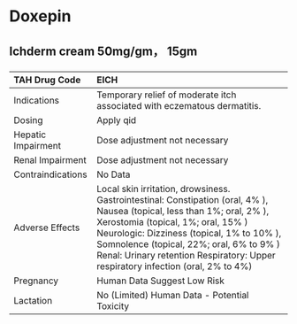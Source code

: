 # Doxepin

## Ichderm cream 50mg/gm， 15gm

##### 

| TAH Drug Code      | EICH                                                                                                                                                                                                                                                                                                                                      |
|:-------------------|:------------------------------------------------------------------------------------------------------------------------------------------------------------------------------------------------------------------------------------------------------------------------------------------------------------------------------------------|
| Indications        | Temporary relief of moderate itch associated with eczematous dermatitis.                                                                                                                                                                                                                                                                  |
| Dosing             | Apply qid                                                                                                                                                                                                                                                                                                                                 |
| Hepatic Impairment | Dose adjustment not necessary                                                                                                                                                                                                                                                                                                             |
| Renal Impairment   | Dose adjustment not necessary                                                                                                                                                                                                                                                                                                             |
| Contraindications  | No Data                                                                                                                                                                                                                                                                                                                                   |
| Adverse Effects    | Local skin irritation, drowsiness. Gastrointestinal: Constipation (oral, 4% ), Nausea (topical, less than 1%; oral, 2% ), Xerostomia (topical, 1%; oral, 15% ) Neurologic: Dizziness (topical, 1% to 10% ), Somnolence (topical, 22%; oral, 6% to 9% ) Renal: Urinary retention Respiratory: Upper respiratory infection (oral, 2% to 4%) |
| Pregnancy          | Human Data Suggest Low Risk                                                                                                                                                                                                                                                                                                               |
| Lactation          | No (Limited) Human Data - Potential Toxicity                                                                                                                                                                                                                                                                                              |

